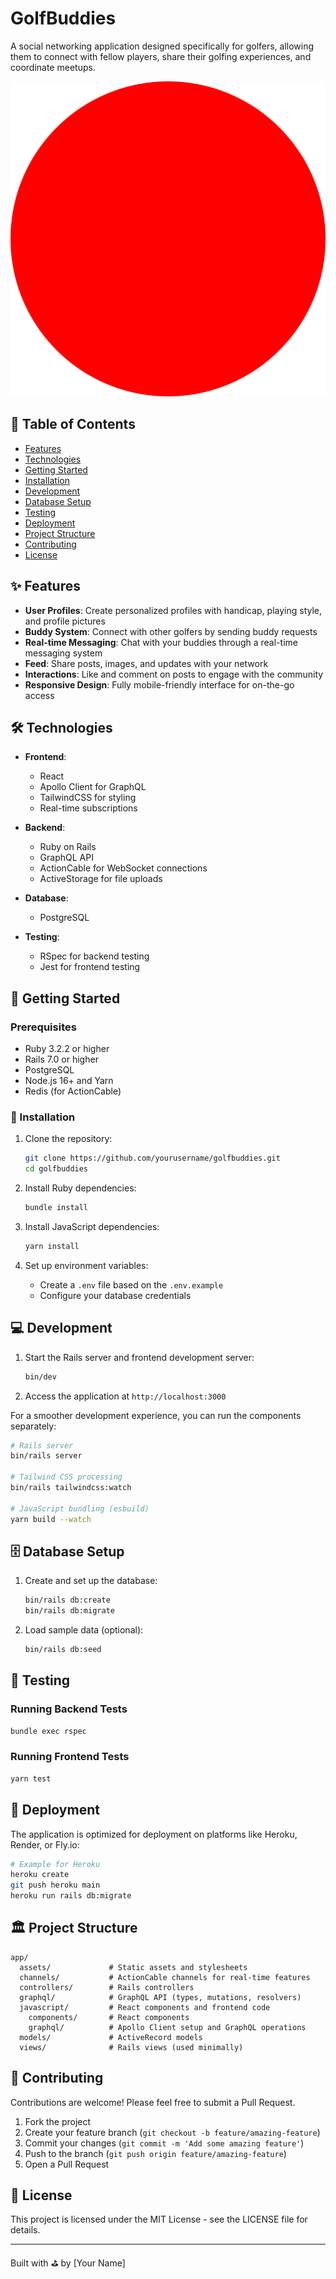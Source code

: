 # GolfBuddies

A social networking application designed specifically for golfers, allowing them to connect with fellow players, share their golfing experiences, and coordinate meetups.

![Golf Buddies Logo](/public/icon.svg)

## 📖 Table of Contents

- [Features](#-features)
- [Technologies](#-technologies)
- [Getting Started](#-getting-started)
- [Installation](#-installation)
- [Development](#-development)
- [Database Setup](#-database-setup)
- [Testing](#-testing)
- [Deployment](#-deployment)
- [Project Structure](#-project-structure)
- [Contributing](#-contributing)
- [License](#-license)

## ✨ Features

- **User Profiles**: Create personalized profiles with handicap, playing style, and profile pictures
- **Buddy System**: Connect with other golfers by sending buddy requests
- **Real-time Messaging**: Chat with your buddies through a real-time messaging system
- **Feed**: Share posts, images, and updates with your network
- **Interactions**: Like and comment on posts to engage with the community
- **Responsive Design**: Fully mobile-friendly interface for on-the-go access

## 🛠️ Technologies

- **Frontend**:
  - React 
  - Apollo Client for GraphQL
  - TailwindCSS for styling
  - Real-time subscriptions

- **Backend**:
  - Ruby on Rails
  - GraphQL API
  - ActionCable for WebSocket connections
  - ActiveStorage for file uploads

- **Database**:
  - PostgreSQL

- **Testing**:
  - RSpec for backend testing
  - Jest for frontend testing

## 🚀 Getting Started

### Prerequisites

- Ruby 3.2.2 or higher
- Rails 7.0 or higher
- PostgreSQL
- Node.js 16+ and Yarn
- Redis (for ActionCable)

### 🔧 Installation

1. Clone the repository:
   ```bash
   git clone https://github.com/yourusername/golfbuddies.git
   cd golfbuddies
   ```

2. Install Ruby dependencies:
   ```bash
   bundle install
   ```

3. Install JavaScript dependencies:
   ```bash
   yarn install
   ```

4. Set up environment variables:
   - Create a `.env` file based on the `.env.example`
   - Configure your database credentials

## 💻 Development

1. Start the Rails server and frontend development server:
   ```bash
   bin/dev
   ```

2. Access the application at `http://localhost:3000`

For a smoother development experience, you can run the components separately:

```bash
# Rails server
bin/rails server

# Tailwind CSS processing
bin/rails tailwindcss:watch

# JavaScript bundling (esbuild)
yarn build --watch
```

## 🗄️ Database Setup

1. Create and set up the database:
   ```bash
   bin/rails db:create
   bin/rails db:migrate
   ```

2. Load sample data (optional):
   ```bash
   bin/rails db:seed
   ```

## 🧪 Testing

### Running Backend Tests

```bash
bundle exec rspec
```

### Running Frontend Tests

```bash
yarn test
```

## 🚢 Deployment

The application is optimized for deployment on platforms like Heroku, Render, or Fly.io:

```bash
# Example for Heroku
heroku create
git push heroku main
heroku run rails db:migrate
```

## 🏛️ Project Structure

```
app/
  assets/             # Static assets and stylesheets
  channels/           # ActionCable channels for real-time features
  controllers/        # Rails controllers
  graphql/            # GraphQL API (types, mutations, resolvers)
  javascript/         # React components and frontend code
    components/       # React components
    graphql/          # Apollo Client setup and GraphQL operations
  models/             # ActiveRecord models
  views/              # Rails views (used minimally)
```

## 🤝 Contributing

Contributions are welcome! Please feel free to submit a Pull Request.

1. Fork the project
2. Create your feature branch (`git checkout -b feature/amazing-feature`)
3. Commit your changes (`git commit -m 'Add some amazing feature'`)
4. Push to the branch (`git push origin feature/amazing-feature`)
5. Open a Pull Request

## 📝 License

This project is licensed under the MIT License - see the LICENSE file for details.

---

Built with ⛳ by [Your Name]
